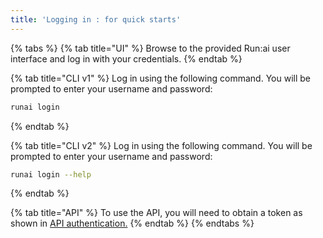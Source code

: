 ```yaml
---
title: 'Logging in : for quick starts'
---
```


{% tabs %}
{% tab title="UI" %}
Browse to the provided Run:ai user interface and log in with your credentials.
{% endtab %}

{% tab title="CLI v1" %}
Log in using the following command. You will be prompted to enter your username and password:

```sh
runai login
```
{% endtab %}

{% tab title="CLI v2" %}
Log in using the following command. You will be prompted to enter your username and password:

```sh
runai login --help
```
{% endtab %}

{% tab title="API" %}
To use the API, you will need to obtain a token as shown in [API authentication.](../../api-reference/rest-auth.md)
{% endtab %}
{% endtabs %}

